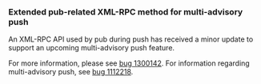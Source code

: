 ### Extended pub-related XML-RPC method for multi-advisory push

An XML-RPC API used by pub during push has received a minor update to support an
upcoming multi-advisory push feature.

For more information, please see
[bug 1300142](https://bugzilla.redhat.com/1300142).  For information regarding
multi-advisory push, see [bug 1112218](https://bugzilla.redhat.com/1112218).
